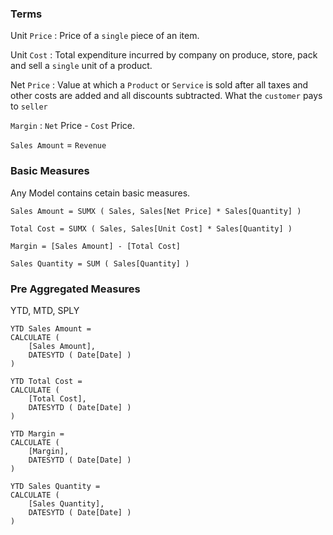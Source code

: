 ### Terms

Unit `Price` : Price of a `single` piece of an item.

Unit `Cost` : Total expenditure incurred by company on produce, store, pack and sell a `single` unit of a product.

Net `Price` : Value at which a `Product` or `Service` is sold after all taxes and other costs are added and all discounts subtracted. What the `customer` pays to `seller`

`Margin` : `Net` Price - `Cost` Price.

`Sales Amount` = `Revenue`

### Basic Measures

Any Model contains cetain basic measures.

```
Sales Amount = SUMX ( Sales, Sales[Net Price] * Sales[Quantity] )

Total Cost = SUMX ( Sales, Sales[Unit Cost] * Sales[Quantity] )

Margin = [Sales Amount] - [Total Cost]

Sales Quantity = SUM ( Sales[Quantity] )
```

### Pre Aggregated Measures

YTD, MTD, SPLY

```
YTD Sales Amount = 
CALCULATE (
    [Sales Amount],
    DATESYTD ( Date[Date] )
)

YTD Total Cost =
CALCULATE (
    [Total Cost],
    DATESYTD ( Date[Date] )
)    

YTD Margin = 
CALCULATE (
    [Margin],
    DATESYTD ( Date[Date] )
)  

YTD Sales Quantity = 
CALCULATE (
    [Sales Quantity],
    DATESYTD ( Date[Date] )
)  
```
